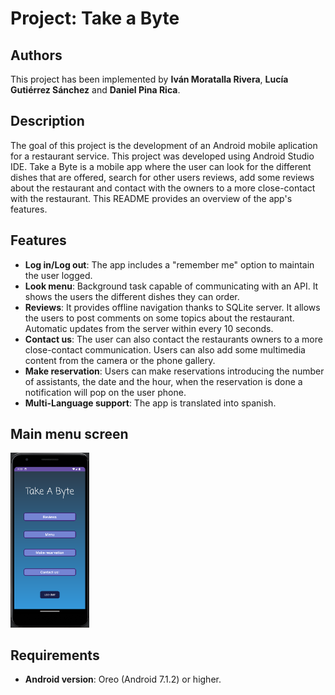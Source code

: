 # Project: Take a Byte 

## Authors

This project has been implemented by **Iván Moratalla Rivera**,  **Lucía Gutiérrez Sánchez** and **Daniel Pina Rica**.

## Description

The goal of this project is the development of an Android mobile aplication for a restaurant service. This project was developed using Android Studio IDE. Take a Byte is a mobile app where the user can look for the different dishes that are offered, search for other users reviews, add some reviews about the restaurant and contact with the owners to a more close-contact with the restaurant. This README provides an overview of the app's features.

## Features

- **Log in/Log out**: The app includes a "remember me" option to maintain the user logged.
- **Look menu**: Background task capable of communicating with an API. It shows the users the different dishes they can order. 
- **Reviews**: It provides offline navigation thanks to SQLite server. It allows the users to post comments on some topics about the restaurant. Automatic updates from the server within every 10 seconds.
- **Contact us**: The user can also contact the restaurants owners to a more close-contact communication. Users can also add some multimedia content from the camera or the phone gallery.
- **Make reservation**: Users can make reservations introducing the number of assistants, the date and the hour, when the reservation is done a notification will pop on the user phone.
- **Multi-Language support**: The app is translated into spanish.

## Main menu screen

<img src="readmeImages/Captura de pantalla 2024-09-30 101304.png" width="25%" height="25%">

## Requirements
- **Android version**: Oreo (Android 7.1.2) or higher.


